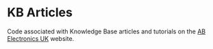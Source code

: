 # KB Articles
Code associated with Knowledge Base articles and tutorials on the [AB Electronics UK](https://www.abelectronics.co.uk) website.
